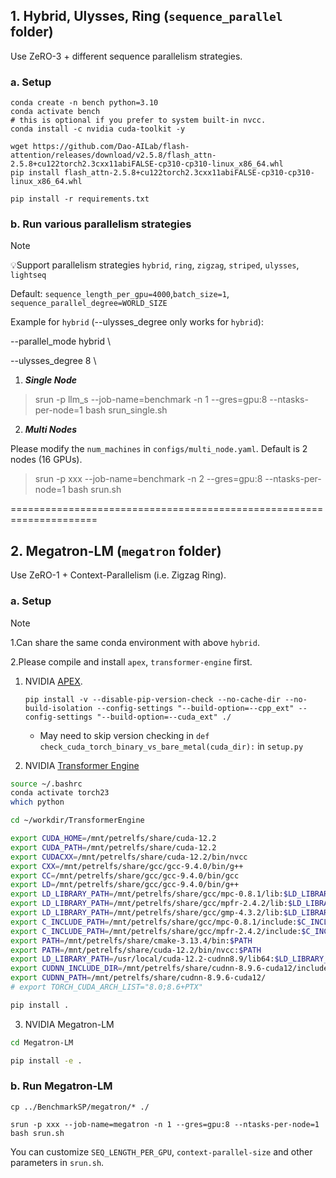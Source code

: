 <!-- <div align="center"> -->



## 1. Hybrid, Ulysses, Ring (`sequence_parallel` folder)

Use ZeRO-3 + different sequence parallelism strategies.

### a. Setup

```shell
conda create -n bench python=3.10 
conda activate bench
# this is optional if you prefer to system built-in nvcc.
conda install -c nvidia cuda-toolkit -y

wget https://github.com/Dao-AILab/flash-attention/releases/download/v2.5.8/flash_attn-2.5.8+cu122torch2.3cxx11abiFALSE-cp310-cp310-linux_x86_64.whl
pip install flash_attn-2.5.8+cu122torch2.3cxx11abiFALSE-cp310-cp310-linux_x86_64.whl

pip install -r requirements.txt
```

### b. Run various parallelism strategies

> [!NOTE]
>  💡Support parallelism strategies
> `hybrid`, `ring`, `zigzag`, `striped`, `ulysses`, `lightseq`
>
> Default: `sequence_length_per_gpu=4000`,`batch_size=1`, `sequence_parallel_degree=WORLD_SIZE`
>
> Example for `hybrid` (--ulysses_degree only works for `hybrid`):
>
> --parallel_mode hybrid \
>
> --ulysses_degree 8 \


1. ***Single Node***

> srun -p llm_s --job-name=benchmark -n 1 --gres=gpu:8 --ntasks-per-node=1 bash srun_single.sh

2. ***Multi Nodes***

Please modify the `num_machines` in `configs/multi_node.yaml`. Default is 2 nodes (16 GPUs).

> srun -p xxx --job-name=benchmark -n 2 --gres=gpu:8 --ntasks-per-node=1 bash srun.sh

=====================================================================
## 2. Megatron-LM (`megatron` folder)

Use ZeRO-1 + Context-Parallelism (i.e. Zigzag Ring).


### a. Setup

> [!NOTE]
>
> 1.Can share the same conda environment with above `hybrid`.
>
> 2.Please compile and install `apex`, `transformer-engine` first.


1. NVIDIA [APEX](https://github.com/NVIDIA/apex).
   
   `pip install -v --disable-pip-version-check --no-cache-dir --no-build-isolation --config-settings "--build-option=--cpp_ext" --config-settings "--build-option=--cuda_ext" ./`

   + May need to skip version checking in `def check_cuda_torch_binary_vs_bare_metal(cuda_dir):` in `setup.py`

2. NVIDIA [Transformer Engine](https://github.com/NVIDIA/TransformerEngine)

```bash
source ~/.bashrc
conda activate torch23
which python

cd ~/workdir/TransformerEngine

export CUDA_HOME=/mnt/petrelfs/share/cuda-12.2
export CUDA_PATH=/mnt/petrelfs/share/cuda-12.2
export CUDACXX=/mnt/petrelfs/share/cuda-12.2/bin/nvcc
export CXX=/mnt/petrelfs/share/gcc/gcc-9.4.0/bin/g++
export CC=/mnt/petrelfs/share/gcc/gcc-9.4.0/bin/gcc
export LD=/mnt/petrelfs/share/gcc/gcc-9.4.0/bin/g++
export LD_LIBRARY_PATH=/mnt/petrelfs/share/gcc/mpc-0.8.1/lib:$LD_LIBRARY_PATH
export LD_LIBRARY_PATH=/mnt/petrelfs/share/gcc/mpfr-2.4.2/lib:$LD_LIBRARY_PATH
export LD_LIBRARY_PATH=/mnt/petrelfs/share/gcc/gmp-4.3.2/lib:$LD_LIBRARY_PATH
export C_INCLUDE_PATH=/mnt/petrelfs/share/gcc/mpc-0.8.1/include:$C_INCLUDE_PATH
export C_INCLUDE_PATH=/mnt/petrelfs/share/gcc/mpfr-2.4.2/include:$C_INCLUDE_PATH
export PATH=/mnt/petrelfs/share/cmake-3.13.4/bin:$PATH
export PATH=/mnt/petrelfs/share/cuda-12.2/bin/nvcc:$PATH
export LD_LIBRARY_PATH=/usr/local/cuda-12.2-cudnn8.9/lib64:$LD_LIBRARY_PATH
export CUDNN_INCLUDE_DIR=/mnt/petrelfs/share/cudnn-8.9.6-cuda12/include
export CUDNN_PATH=/mnt/petrelfs/share/cudnn-8.9.6-cuda12/
# export TORCH_CUDA_ARCH_LIST="8.0;8.6+PTX"

pip install .
```

3. NVIDIA Megatron-LM


```bash
cd Megatron-LM

pip install -e .
```

### b. Run Megatron-LM

```shell
cp ../BenchmarkSP/megatron/* ./

srun -p xxx --job-name=megatron -n 1 --gres=gpu:8 --ntasks-per-node=1 bash srun.sh
```

You can customize `SEQ_LENGTH_PER_GPU`, `context-parallel-size` and other parameters in `srun.sh`.